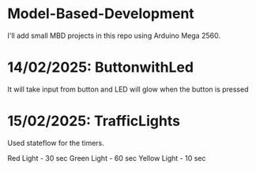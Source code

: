 # Model-Based-Development
I'll add small MBD projects in this repo using Arduino Mega 2560.
# 14/02/2025: ButtonwithLed
It will take input from button and LED will glow when the button is pressed
# 15/02/2025: TrafficLights
Used stateflow for the timers.

Red Light - 30 sec
Green Light - 60 sec
Yellow Light - 10 sec
